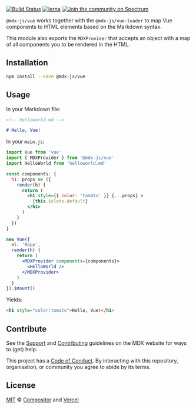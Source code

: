 [![Build Status][build-badge]][build]
[![lerna][lerna-badge]][lerna]
[![Join the community on Spectrum][spectrum-badge]][spectrum]

`@mdx-js/vue` works together with the `@mdx-js/vue-loader` to map Vue components to HTML elements based on the Markdown syntax.

This module also exports the `MDXProvider` that accepts an object with a map of all components you to be rendered in the HTML.

## Installation

```bash
npm install --save @mdx-js/vue
```

## Usage

In your Markdown file:

```markdown
<!-- helloworld.md -->

# Hello, Vue!
```

In your `main.js`:

```jsx
import Vue from 'vue'
import { MDXProvider } from '@mdx-js/vue'
import HelloWorld from 'helloworld.md'

const components: {
  h1: props => ({
    render(h) {
      return (
        <h1 style={{ color: 'tomato' }} {...props} >
          {this.$slots.default}
        </h1>
      )
    }
  })
}

new Vue({
  el: '#app',
  render(h) {
    return (
      <MDXProvider components={components}>
        <HelloWorld />
      </MDXProvider>
    )
  }
}).$mount()
```

Yields:

```html
<h1 style="color:tomato">Hello, Vue!</h1>
```

## Contribute

See the [Support][] and [Contributing][] guidelines on the MDX website for ways
to (get) help.

This project has a [Code of Conduct][coc].
By interacting with this repository, organisation, or community you agree to
abide by its terms.

## License

[MIT][] © [Compositor][] and [Vercel][]

<!-- Definitions -->
[build]: https://travis-ci.com/mdx-js/mdx
[build-badge]: https://travis-ci.com/mdx-js/mdx.svg?branch=master
[lerna]: https://lernajs.io/
[lerna-badge]: https://img.shields.io/badge/maintained%20with-lerna-cc00ff.svg
[spectrum]: https://spectrum.chat/mdx
[spectrum-badge]: https://withspectrum.github.io/badge/badge.svg
[contributing]: https://mdxjs.com/contributing
[support]: https://mdxjs.com/support
[coc]: https://github.com/mdx-js/.github/blob/master/code-of-conduct.md
[mit]: license
[compositor]: https://compositor.io
[vercel]: https://vercel.com
[mdx]: https://github.com/mdx-js/mdx
[npm]: https://docs.npmjs.com/cli/install
